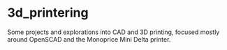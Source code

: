 # 3d_printering

Some projects and explorations into CAD and 3D printing, focused mostly
around OpenSCAD and the Monoprice Mini Delta printer.
